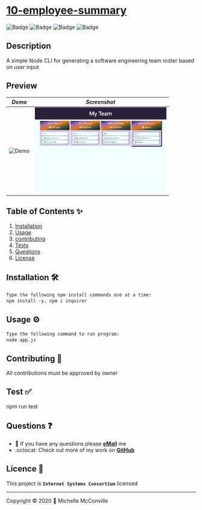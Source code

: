 
# [10-employee-summary](https://github.com/MichelleMcConville/10-employee-summary)

![Badge](https://8nxhgwjcvhpi.runkit.sh)
![Badge](https://4m9gn8h87520.runkit.sh)
![Badge](https://s0acacxqwld3.runkit.sh)
![Badge](https://img.shields.io/badge/license-ISC-850fd4)

## Description

A simple Node CLI for generating a software engineering team roster based on user input

## Preview

| ***Demo***                         | ***Screenshot***                      |
| :--------------------------------: | :-----------------------------------: |
| ![Demo](./docs/walkThru400-10.gif) | ![SC](./docs/employeeSummary350.jpg)  |

## Table of Contents ✨

1. [Installation](#installation)
2. [Usage](#usage)
3. [contributing](#contributing)
4. [Tests](#tests)
5. [Questions](#questions)
6. [License](#license)

## Installation 🛠️ <a name="installation"></a>

```node
Type the following npm install commands one at a time:
npm install -y, npm i inquirer
```

## Usage ⚙️ <a name="usage"></a>

```node
Type the following command to run program:
node app.js
```

## Contributing 🤝 <a name="contributing"></a>

All contributions must be approved by owner

## Test ✅ <a name="tests"></a>

npm run test

## Questions ❓ <a name="questions"></a>

* 📧 If you have any questions please [**eMail**](mailto:dev.mchel@gmail.com) me
* :octocat: Check out more of my work on [**GitHub**](https://github.com/MichelleMcConville)

## Licence 📝 <a name="license"></a>

This project is **`Internet Systems Consortium`** licensed

---

 Copyright ©️ 2020 🌷 Michelle McConville
